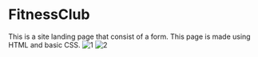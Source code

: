# FitnessClub
This is a site landing page that consist of a form. This page is made using HTML and basic CSS.
![1](https://user-images.githubusercontent.com/109501744/214960841-56ad2ad4-743a-4d99-b90a-2392687a4c3e.png)
![2](https://user-images.githubusercontent.com/109501744/214960863-7b5d734a-b110-46b5-8bfa-3dd0e5c702eb.png)
